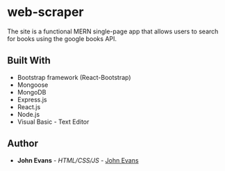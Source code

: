 # web-scraper

The site is a functional MERN single-page app that allows users to search for books using the google books API.  

 
## Built With
* Bootstrap framework (React-Bootstrap)
* Mongoose
* MongoDB
* Express.js
* React.js
* Node.js
* Visual Basic - Text Editor
 
## Author
* **John Evans** - *HTML/CSS/JS* - [John Evans](https://github.com/evanjo03)
